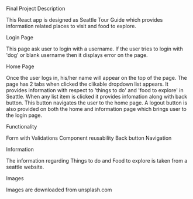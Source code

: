 Final Project Description

This React app is designed as Seattle Tour Guide which provides information related places to visit and food to explore. 

Login Page 

This page ask user to login with a username. 
If the user tries to login with 'dog' or blank username then it displays error on the page.

Home Page

Once the user logs in, his/her name will appear on the top of the page. 
The page has 2 tabs when clicked the clikable dropdown list appears. 
It provides information with respect to 'things to do' and 'food to explore' in Seattle.
When any list item is clicked it provides infomation along with back button. This button navigates the user to the home page.
A logout button is also provided on both the home and information page which brings user to the login page.

Functionality

Form with Validations
Component reusability 
Back button Navigation

Information 

The information regarding Things to do and Food to explore is taken from a seattle website.

Images

Images are downloaded from unsplash.com